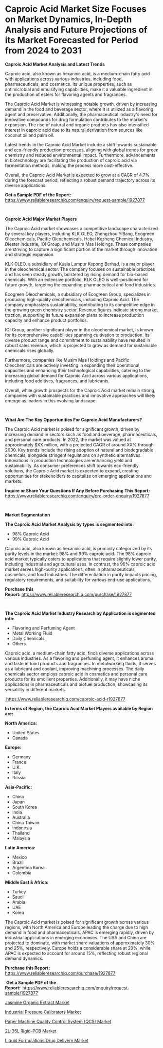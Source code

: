 <p><h1>Caproic Acid Market Size Focuses on Market Dynamics, In-Depth Analysis and Future Projections of its Market Forecasted for Period from 2024 to 2031</h1></p><p><strong>Caproic Acid Market Analysis and Latest Trends</strong></p>
<p><p>Caproic acid, also known as hexanoic acid, is a medium-chain fatty acid with applications across various industries, including food, pharmaceuticals, and cosmetics. Its unique properties, such as antimicrobial and emulsifying capabilities, make it a valuable ingredient in the production of esters for flavoring agents and fragrances.</p><p>The Caproic Acid Market is witnessing notable growth, driven by increasing demand in the food and beverage sector, where it is utilized as a flavoring agent and preservative. Additionally, the pharmaceutical industry's need for innovative compounds for drug formulation contributes to the market's expansion. The rise of natural and organic products has also intensified interest in caproic acid due to its natural derivation from sources like coconut oil and palm oil.</p><p>Latest trends in the Caproic Acid Market include a shift towards sustainable and eco-friendly production processes, aligning with global trends for green chemistry and reduced environmental impact. Furthermore, advancements in biotechnology are facilitating the production of caproic acid via fermentation methods, making the process more cost-effective.</p><p>Overall, the Caproic Acid Market is expected to grow at a CAGR of 4.7% during the forecast period, reflecting a robust demand trajectory across its diverse applications.</p></p>
<p><strong>Get a Sample PDF of the Report:&nbsp;</strong> <a href="https://www.reliableresearchiq.com/enquiry/request-sample/1927877?utm_campaign=1780&utm_medium=2&utm_source=Github&utm_content=ia&utm_term=25102024&utm_id=caproic-acid">https://www.reliableresearchiq.com/enquiry/request-sample/1927877</a></p>
<p>&nbsp;</p>
<p><strong>Caproic Acid Major Market Players</strong></p>
<p><p>The Caproic Acid market showcases a competitive landscape characterized by several key players, including KLK OLEO, Zhengzhou YiBang, Ecogreen Oleochemicals, Pacific Oleochemicals, Hebei Kezheng Chemical Industry, Diester Industrie, IOI Group, and Musim Mas Holdings. These companies are striving to capture a significant portion of the market through innovation and strategic expansion.</p><p>KLK OLEO, a subsidiary of Kuala Lumpur Kepong Berhad, is a major player in the oleochemical sector. The company focuses on sustainable practices and has seen steady growth, bolstered by rising demand for bio-based chemicals. With an extensive portfolio, KLK OLEO is well-positioned for future growth, targeting the expanding pharmaceutical and food industries.</p><p>Ecogreen Oleochemicals, a subsidiary of Ecogreen Group, specializes in producing high-quality oleochemicals, including Caproic Acid. The company emphasizes sustainability, contributing to its competitive edge in the growing green chemistry sector. Revenue figures indicate strong market traction, supporting its future expansion plans to increase production capacity and enhance product portfolios.</p><p>IOI Group, another significant player in the oleochemical market, is known for its comprehensive capabilities spanning cultivation to production. Its diverse product range and commitment to sustainability have resulted in robust sales revenue, which is projected to grow as demand for sustainable chemicals rises globally.</p><p>Furthermore, companies like Musim Mas Holdings and Pacific Oleochemicals are actively investing in expanding their operational capacities and enhancing their technological capabilities, catering to the increasing global demand for Caproic Acid across various applications, including food additives, fragrances, and lubricants.</p><p>Overall, while growth prospects for the Caproic Acid market remain strong, companies with sustainable practices and innovative approaches will likely emerge as leaders in this evolving landscape.</p></p>
<p>&nbsp;</p>
<p><strong>What Are The Key Opportunities For Caproic Acid Manufacturers?</strong></p>
<p><p>The Caproic Acid market is poised for significant growth, driven by increasing demand in sectors such as food and beverage, pharmaceuticals, and personal care products. In 2022, the market was valued at approximately $XX million, with a projected CAGR of around XX% through 2030. Key trends include the rising adoption of natural and biodegradable chemicals, alongside stringent regulations on synthetic alternatives. Innovations in production technologies are enhancing yield and sustainability. As consumer preferences shift towards eco-friendly solutions, the Caproic Acid market is expected to expand, creating opportunities for stakeholders to capitalize on emerging applications and markets.</p></p>
<p><strong>Inquire or Share Your Questions If Any Before Purchasing This Report:</strong> <a href="https://www.reliableresearchiq.com/enquiry/pre-order-enquiry/1927877?utm_campaign=1780&utm_medium=2&utm_source=Github&utm_content=ia&utm_term=25102024&utm_id=caproic-acid">https://www.reliableresearchiq.com/enquiry/pre-order-enquiry/1927877</a></p>
<p>&nbsp;</p>
<p><strong>Market Segmentation</strong></p>
<p><strong>The Caproic Acid Market Analysis by types is segmented into:</strong></p>
<p><ul><li>98% Caproic Acid</li><li>99% Caproic Acid</li></ul></p>
<p><p>Caproic acid, also known as hexanoic acid, is primarily categorized by its purity levels in the market: 98% and 99% caproic acid. The 98% caproic acid market typically caters to applications that require slightly lower purity, including industrial and agricultural uses. In contrast, the 99% caproic acid market serves high-purity applications, often in pharmaceuticals, cosmetics, and food industries. The differentiation in purity impacts pricing, regulatory requirements, and suitability for various end-use applications.</p></p>
<p><strong>Purchase this Report:&nbsp;</strong><a href="https://www.reliableresearchiq.com/purchase/1927877?utm_campaign=1780&utm_medium=2&utm_source=Github&utm_content=ia&utm_term=25102024&utm_id=caproic-acid">https://www.reliableresearchiq.com/purchase/1927877</a></p>
<p>&nbsp;</p>
<p><strong>The Caproic Acid Market Industry Research by Application is segmented into:</strong></p>
<p><ul><li>Flavoring and Perfuming Agent</li><li>Metal Working Fluid</li><li>Daily Chemicals</li><li>Others</li></ul></p>
<p><p>Caproic acid, a medium-chain fatty acid, finds diverse applications across various industries. As a flavoring and perfuming agent, it enhances aroma and taste in food products and fragrances. In metalworking fluids, it serves as a lubricant and coolant, improving machining processes. The daily chemicals sector employs caproic acid in cosmetics and personal care products for its emollient properties. Additionally, it may have niche applications in pharmaceuticals and biofuel production, showcasing its versatility in different markets.</p></p>
<p><a href="https://www.reliableresearchiq.com/caproic-acid-r1927877?utm_campaign=1780&utm_medium=2&utm_source=Github&utm_content=ia&utm_term=25102024&utm_id=caproic-acid">&nbsp;https://www.reliableresearchiq.com/caproic-acid-r1927877</a></p>
<p><strong>In terms of Region, the Caproic Acid Market Players available by Region are:</strong></p>
<p>
    <p> <strong> North America: </strong>
        <ul>
            <li>United States</li>
            <li>Canada</li>
        </ul>
        </p> 
    <p> <strong> Europe: </strong>
        <ul>
            <li>Germany</li>
            <li>France</li>
            <li>U.K.</li>
            <li>Italy</li>
            <li>Russia</li>
        </ul>
        </p> 
    <p> <strong> Asia-Pacific: </strong>
        <ul>
            <li>China</li>
            <li>Japan</li>
            <li>South Korea</li>
            <li>India</li>
            <li>Australia</li>
            <li>China Taiwan</li>
            <li>Indonesia</li>
            <li>Thailand</li>
            <li>Malaysia</li>
        </ul>
        </p> 
    <p> <strong> Latin America: </strong>
        <ul>
            <li>Mexico</li>
            <li>Brazil</li>
            <li>Argentina Korea</li>
            <li>Colombia</li>
        </ul>
        </p> 
    <p> <strong> Middle East & Africa: </strong>
        <ul>
            <li>Turkey</li>
            <li>Saudi</li>
            <li>Arabia</li>
            <li>UAE</li>
            <li>Korea</li>
        </ul>
    </p>
    </p>
<p><p>The Caproic Acid market is poised for significant growth across various regions, with North America and Europe leading the charge due to high demand in food and pharmaceuticals. APAC is emerging rapidly, driven by industrial applications in emerging economies. The USA and China are projected to dominate, with market share valuations of approximately 30% and 25%, respectively. Europe holds a considerable share at 20%, while APAC is expected to account for around 15%, reflecting robust regional demand dynamics.</p></p>
<p><strong>Purchase this Report: </strong><a href="https://www.reliableresearchiq.com/purchase/1927877?utm_campaign=1780&utm_medium=2&utm_source=Github&utm_content=ia&utm_term=25102024&utm_id=caproic-acid">https://www.reliableresearchiq.com/purchase/1927877</a></p>
<p>&nbsp;<strong>Get a Sample PDF of the Report:&nbsp;&nbsp;</strong><a href="https://www.reliableresearchiq.com/enquiry/request-sample/1927877?utm_campaign=1780&utm_medium=2&utm_source=Github&utm_content=ia&utm_term=25102024&utm_id=caproic-acid">https://www.reliableresearchiq.com/enquiry/request-sample/1927877</a></p>
<p><strong></strong></p>
<p><p><a href="https://www.linkedin.com/pulse/jasmine-organic-extract-value-chain-analysis-from-raw-materials-x3g8f?utm_campaign=1780&utm_medium=2&utm_source=Github&utm_content=ia&utm_term=25102024&utm_id=caproic-acid">Jasmine Organic Extract Market</a></p><p><a href="https://www.linkedin.com/pulse/industrial-pressure-calibrators-market-trends-focusing-insight-voe8c?utm_campaign=1780&utm_medium=2&utm_source=Github&utm_content=ia&utm_term=25102024&utm_id=caproic-acid">Industrial Pressure Calibrators Market</a></p><p><a href="https://www.linkedin.com/pulse/paper-machine-quality-control-system-qcs-market-revolution-size-s6rpc?utm_campaign=1780&utm_medium=2&utm_source=Github&utm_content=ia&utm_term=25102024&utm_id=caproic-acid">Paper Machine Quality Control System (QCS) Market</a></p><p><a href="https://www.linkedin.com/pulse/global-2l-36l-rigid-pcb-nexus-sector-confluences-regional-catalysts-jhyif?utm_campaign=1780&utm_medium=2&utm_source=Github&utm_content=ia&utm_term=25102024&utm_id=caproic-acid">2L-36L Rigid-PCB Market</a></p><p><a href="https://www.linkedin.com/pulse/consumer-behavior-shifts-liquid-formulations-drug-delivery-8ufjc?utm_campaign=1780&utm_medium=2&utm_source=Github&utm_content=ia&utm_term=25102024&utm_id=caproic-acid">Liquid Formulations Drug Delivery Market</a></p></p>
